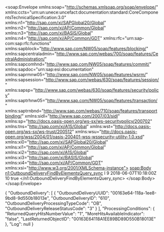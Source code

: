 <?xml version="1.0" encoding="UTF-8"?>
<soap:Envelope xmlns:soap="http://schemas.xmlsoap.org/soap/envelope/" xmlns:ccts="urn:un:unece:uncefact:documentation:standard:CoreComponentsTechnicalSpecification:3.0" xmlns:n1="http://sap.com/xi/SAPGlobal20/Global" xmlns:n2="http://sap.com/xi/AP/Common/Global" xmlns:n3="http://sap.com/xi/BASIS/Global" xmlns:n4="http://sap.com/xi/AP/Common/GDT" xmlns:rfc="urn:sap-com:sap:rfc:functions" xmlns:sapblock="http://www.sap.com/NW05/soap/features/blocking/" xmlns:sapcentraladmin="http://www.sap.com/webas/700/soap/features/CentralAdministration/" xmlns:sapcomhnd="http://www.sap.com/NW05/soap/features/commit/" xmlns:sapdoc="urn:sap:esi:documentation" xmlns:saprmnw05="http://www.sap.com/NW05/soap/features/wsrm/" xmlns:sapsession="http://www.sap.com/webas/630/soap/features/session/" xmlns:sapsp="http://www.sap.com/webas/630/soap/features/security/policy" xmlns:saptrhnw05="http://www.sap.com/NW05/soap/features/transaction/" xmlns:saptrnbnd="http://www.sap.com/webas/710/soap/features/transportbinding/" xmlns:sidl="http://www.sap.com/2007/03/sidl" xmlns:sp="http://docs.oasis-open.org/ws-sx/ws-securitypolicy/200702" xmlns:tns="http://sap.com/xi/A1S/Global" xmlns:wst="http://docs.oasis-open.org/ws-sx/ws-trust/200512" xmlns:wsu="http://docs.oasis-open.org/wss/2004/01/oasis-200401-wss-wssecurity-utility-1.0.xsd" xmlns:xi0="http://sap.com/xi/SAPGlobal20/Global" xmlns:xi1="http://sap.com/xi/AP/Common/Global" xmlns:xi2="http://sap.com/xi/A1S/Global" xmlns:xi3="http://sap.com/xi/BASIS/Global" xmlns:xi4="http://sap.com/xi/AP/Common/GDT" xmlns:xsi="http://www.w3.org/2001/XMLSchema-instance">
   <soap:Body>
      <n1:OutboundDeliveryFindByElementsQuery_sync>
         <OutboundDeliveryFindByElementsRequestMessageBody>
            <SelectionByDateShippingDateTime>
               <InclusionExclusionCode>I</InclusionExclusionCode>
               <IntervalBoundaryTypeCode>9</IntervalBoundaryTypeCode>
               <LowerBoundaryDateTime timeZoneCode="UTC+1">2018-06-07T10:18:00Z</LowerBoundaryDateTime>
            </SelectionByDateShippingDateTime>
         </OutboundDeliveryFindByElementsRequestMessageBody>
         <ProcessingConditions>
            <QueryHitsMaximumNumberValue>10</QueryHitsMaximumNumberValue>
            <QueryHitsUnlimitedIndicator>true</QueryHitsUnlimitedIndicator>
         </ProcessingConditions>
      </n1:OutboundDeliveryFindByElementsQuery_sync>
   </soap:Body>
</soap:Envelope>



{
   "OutboundDelivery": [
      {
         "OutboundDeliveryUUID": "00163e64-118a-1ee8-9bd8-9d550b18013e",
         "OutboundDeliveryID": "610",
         "OutboundDeliveryProcessingTypeCode": "OB",
         "OutboundDeliveryReleaseStatusCode": "3"
      }
   ],
   "ProcessingConditions": {
      "ReturnedQueryHitsNumberValue": "1",
      "MoreHitsAvailableIndicator": "false",
      "LastReturnedObjectID": "00163E64118A1EE89BD89D550B18013E"
   },
   "Log": null
}